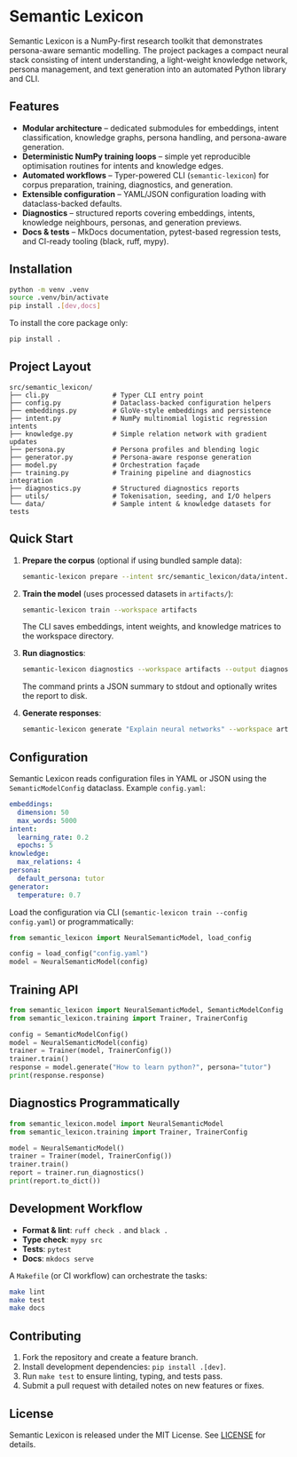 # Semantic Lexicon

Semantic Lexicon is a NumPy-first research toolkit that demonstrates persona-aware semantic modelling. The project packages a compact neural stack consisting of intent understanding, a light-weight knowledge network, persona management, and text generation into an automated Python library and CLI.

## Features

- **Modular architecture** – dedicated submodules for embeddings, intent classification, knowledge graphs, persona handling, and persona-aware generation.
- **Deterministic NumPy training loops** – simple yet reproducible optimisation routines for intents and knowledge edges.
- **Automated workflows** – Typer-powered CLI (`semantic-lexicon`) for corpus preparation, training, diagnostics, and generation.
- **Extensible configuration** – YAML/JSON configuration loading with dataclass-backed defaults.
- **Diagnostics** – structured reports covering embeddings, intents, knowledge neighbours, personas, and generation previews.
- **Docs & tests** – MkDocs documentation, pytest-based regression tests, and CI-ready tooling (black, ruff, mypy).

## Installation

```bash
python -m venv .venv
source .venv/bin/activate
pip install .[dev,docs]
```

To install the core package only:

```bash
pip install .
```

## Project Layout

```
src/semantic_lexicon/
├── cli.py                # Typer CLI entry point
├── config.py             # Dataclass-backed configuration helpers
├── embeddings.py         # GloVe-style embeddings and persistence
├── intent.py             # NumPy multinomial logistic regression intents
├── knowledge.py          # Simple relation network with gradient updates
├── persona.py            # Persona profiles and blending logic
├── generator.py          # Persona-aware response generation
├── model.py              # Orchestration façade
├── training.py           # Training pipeline and diagnostics integration
├── diagnostics.py        # Structured diagnostics reports
├── utils/                # Tokenisation, seeding, and I/O helpers
└── data/                 # Sample intent & knowledge datasets for tests
```

## Quick Start

1. **Prepare the corpus** (optional if using bundled sample data):

   ```bash
   semantic-lexicon prepare --intent src/semantic_lexicon/data/intent.jsonl --knowledge src/semantic_lexicon/data/knowledge.jsonl --workspace artifacts
   ```

2. **Train the model** (uses processed datasets in `artifacts/`):

   ```bash
   semantic-lexicon train --workspace artifacts
   ```

   The CLI saves embeddings, intent weights, and knowledge matrices to the workspace directory.

3. **Run diagnostics**:

   ```bash
   semantic-lexicon diagnostics --workspace artifacts --output diagnostics.json
   ```

   The command prints a JSON summary to stdout and optionally writes the report to disk.

4. **Generate responses**:

   ```bash
   semantic-lexicon generate "Explain neural networks" --workspace artifacts --persona tutor
   ```

## Configuration

Semantic Lexicon reads configuration files in YAML or JSON using the `SemanticModelConfig` dataclass. Example `config.yaml`:

```yaml
embeddings:
  dimension: 50
  max_words: 5000
intent:
  learning_rate: 0.2
  epochs: 5
knowledge:
  max_relations: 4
persona:
  default_persona: tutor
generator:
  temperature: 0.7
```

Load the configuration via CLI (`semantic-lexicon train --config config.yaml`) or programmatically:

```python
from semantic_lexicon import NeuralSemanticModel, load_config

config = load_config("config.yaml")
model = NeuralSemanticModel(config)
```

## Training API

```python
from semantic_lexicon import NeuralSemanticModel, SemanticModelConfig
from semantic_lexicon.training import Trainer, TrainerConfig

config = SemanticModelConfig()
model = NeuralSemanticModel(config)
trainer = Trainer(model, TrainerConfig())
trainer.train()
response = model.generate("How to learn python?", persona="tutor")
print(response.response)
```

## Diagnostics Programmatically

```python
from semantic_lexicon.model import NeuralSemanticModel
from semantic_lexicon.training import Trainer, TrainerConfig

model = NeuralSemanticModel()
trainer = Trainer(model, TrainerConfig())
trainer.train()
report = trainer.run_diagnostics()
print(report.to_dict())
```

## Development Workflow

- **Format & lint**: `ruff check .` and `black .`
- **Type check**: `mypy src`
- **Tests**: `pytest`
- **Docs**: `mkdocs serve`

A `Makefile` (or CI workflow) can orchestrate the tasks:

```bash
make lint
make test
make docs
```

## Contributing

1. Fork the repository and create a feature branch.
2. Install development dependencies: `pip install .[dev]`.
3. Run `make test` to ensure linting, typing, and tests pass.
4. Submit a pull request with detailed notes on new features or fixes.

## License

Semantic Lexicon is released under the MIT License. See [LICENSE](LICENSE) for details.
